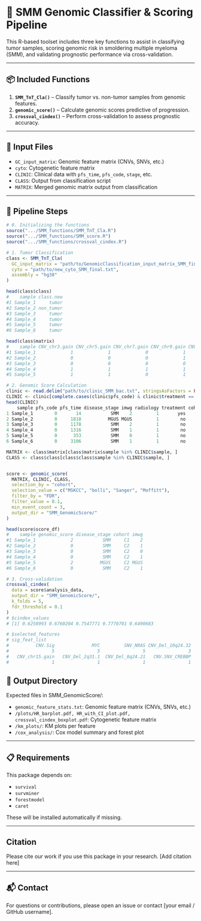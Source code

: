 # 🔬 SMM Genomic Classifier & Scoring Pipeline

This R-based toolset includes three key functions to assist in classifying tumor samples, scoring genomic risk in smoldering multiple myeloma (SMM), and validating prognostic performance via cross-validation.

---

## 📦 Included Functions

1. **`SMM_TnT_Cla()`** – Classify tumor vs. non-tumor samples from genomic features.
2. **`genomic_score()`** – Calculate genomic scores predictive of progression.
3. **`crossval_cindex()`** – Perform cross-validation to assess prognostic accuracy.

---

## 🧪 Input Files

- `GC_input_matrix`: Genomic feature matrix (CNVs, SNVs, etc.)
- `cyto`: Cytogenetic feature matrix
- `CLINIC`: Clinical data with `pfs_time`, `pfs_code`, `stage`, etc.
- `CLASS`: Output from classification script
- `MATRIX`: Merged genomic matrix output from classification

---

## 🔁 Pipeline Steps

```r
# 0. Initializing the functions
source(".../SMM_functions/SMM_TnT_Cla.R")
source(".../SMM_functions/SMM_score.R")
source(".../SMM_functions/crossval_cindex.R")
```

```r
# 1. Tumor Classification
class <- SMM_TnT_Cla(
  GC_input_matrix = "path/to/GenomicClassification_input_matrix_SMM_final.txt",
  cyto = "path/to/new_cyto_SMM_final.txt",
  assembly = "hg38"
)
```
```r
head(class$class)
#    sample class.new
#1 Sample_1     tumor
#2 Sample_2 non_tumor
#3 Sample_3     tumor
#4 Sample_4     tumor
#5 Sample_5     tumor
#6 Sample_6     tumor
```

```r
head(class$matrix)
#    sample CNV_chr3.gain CNV_chr5.gain CNV_chr7.gain CNV_chr9.gain CNV_chr11.gain CNV_chr15.gain CNV_chr19.gain CNV_chr21.gain CNV_chr18.gain
#1 Sample_1             1             1             0             1              1              1              1              0              0
#2 Sample_2             0             0             0             1              0              0              0              0              0
#3 Sample_3             0             0             0             0              0              0              0              0              0
#4 Sample_4             1             1             1             1              1              1              1              1              0
#5 Sample_5             1             1             0             1              0              1              1              0              0
```

```r
# 2. Genomic Score Calculation
clinic <- read.delim("path/to/clinic_SMM_bac.txt", stringsAsFactors = FALSE)
CLINIC <- clinic[complete.cases(clinic$pfs_code) & clinic$treatment == "no", ]
head(CLINIC)
    sample pfs_code pfs_time disease_stage imwg radiology treatment cohort seq
1 Sample_1        0       14           SMM    2         1       yes     C1 wgs
2 Sample_2        0     1818          MGUS MGUS         1        no     C2 wes
3 Sample_3        0     1178           SMM    2         1        no     C2 wes
4 Sample_4        0     1316           SMM    1         1        no     C2 wes
5 Sample_5        0      353           SMM    0         1        no     C2 wes
6 Sample_6        0     3106           SMM    1         1        no     C2 wes

MATRIX <- class$matrix[class$matrix$sample %in% CLINIC$sample, ]
CLASS <- class$class[class$class$sample %in% CLINIC$sample, ]


score <- genomic_score(
  MATRIX, CLINIC, CLASS,
  selection_by = "cohort",
  selection_value = c("MSKCC", "bolli", "Sanger", "Moffitt"),
  filter_by = "FDR",
  filter_value = 0.1,
  min_event_count = 3,
  output_dir = "SMM_GenomicScore/"
)
```

```r
head(score$score_df)
#    sample genomic_score disease_stage cohort imwg
#1 Sample_1             2           SMM     C1    2
#2 Sample_2             0           SMM     C2    1
#3 Sample_3             0           SMM     C2    0
#4 Sample_4             0           SMM     C2    1
#5 Sample_5             2          MGUS     C2 MGUS
#6 Sample_6             0           SMM     C2    1
```

```r
# 3. Cross-validation
crossval_cindex(
  data = score$analysis_data,
  output_dir = "SMM_GenomicScore/",
  k_folds = 5,
  fdr_threshold = 0.1
)
# $cindex_values
# [1] 0.6258993 0.6760204 0.7547771 0.7770701 0.6490683

# $selected_features
# sig_feat_list
#          CNV.Sig              MYC         SNV_NRAS CNV_Del_10q24.32      CNV.SNV_NF1     CNV.SNV_TET2              seq        SNV_FGFR3           APOBEC 
#                5                5                5                3                3                3                3                2                1 
#   CNV_chr15.gain   CNV_Del_2q31.1  CNV_Del_8q24.21   CNV.SNV_CREBBP   CNV.SNV_DNMT3A    CNV.SNV_NCOR1     CNV.SNV_POT1   CNV.SNV_TENT5C 
#                1                1                1                1                1                1                1                1 
```

## 📂 Output Directory

Expected files in SMM_GenomicScore/:

- `genomic_feature_stats.txt`: Genomic feature matrix (CNVs, SNVs, etc.)
- `/plots/HR_barplot.pdf, HR_with_CI_plot.pdf, crossval_cindex_boxplot.pdf`: Cytogenetic feature matrix
- `/km_plots/`: KM plots per feature
- `/cox_analysis/`: Cox model summary and forest plot

---

## 📋 Requirements

This package depends on:

- `survival`
- `survminer`
- `forestmodel`
- `caret`

These will be installed automatically if missing.

---

## Citation
Please cite our work if you use this package in your research. [Add citation here]

---

## 📬 Contact

For questions or contributions, please open an issue or contact [your email / GitHub username].






